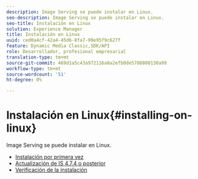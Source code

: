 ```yaml
---
description: Image Serving se puede instalar en Linux.
seo-description: Image Serving se puede instalar en Linux.
seo-title: Instalación en Linux
solution: Experience Manager
title: Instalación en Linux
uuid: ced0a4cf-42a4-45d6-8fa7-99e95f9c627f
feature: Dynamic Media Classic,SDK/API
role: Desarrollador, profesional empresarial
translation-type: tm+mt
source-git-commit: 469d1a5c43a972116a8a2efb0de5708800130a99
workflow-type: tm+mt
source-wordcount: '51'
ht-degree: 0%

---
```



# Instalación en Linux{#installing-on-linux}

Image Serving se puede instalar en Linux.

* [Instalación por primera vez](t-first-install-lin.md)
* [Actualización de IS 4.7.4 o posterior](t-update-lin.md)
* [Verificación de la instalación](t-verify-install-lin.md)
